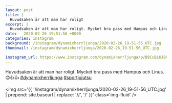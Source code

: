 ```yaml
---
layout: post
title: |
  Huvudsaken är att man har roligt
excerpt: |
  Huvudsaken är att man har roligt. Mycket bra pass med Hampus och Linus. 😊👍👍  
date:   2020-02-26 19:51:56 +0000
categories: instagram
background: /instagram/dynamixherrljunga/2020-02-26_19-51-56_UTC.jpg
thumbnail: /instagram/dynamixherrljunga/2020-02-26_19-51-56_UTC.jpg

instagram_url: https://www.instagram.com/dynamixherrljunga/p/B9CuBiKJBVp
---
```

Huvudsaken är att man har roligt. Mycket bra pass med Hampus och Linus. 😊👍👍 [#dynamixherrljunga](https://www.instagram.com/explore/tags/dynamixherrljunga/) [#sportjujutsu](https://www.instagram.com/explore/tags/sportjujutsu/)



<img src='{{ '/instagram/dynamixherrljunga/2020-02-26_19-51-56_UTC.jpg' | prepend: site.baseurl | replace: '//', '/' }}' class='img-fluid' />
